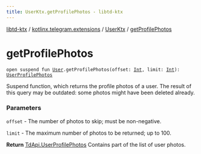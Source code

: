 ```yaml
---
title: UserKtx.getProfilePhotos - libtd-ktx
---
```


[libtd-ktx](../../index.html) / [kotlinx.telegram.extensions](../index.html) / [UserKtx](index.html) / [getProfilePhotos](./get-profile-photos.html)

# getProfilePhotos

`open suspend fun `[`User`](https://tdlibx.github.io/td/docs/org/drinkless/td/libcore/telegram/TdApi/User.html)`.getProfilePhotos(offset: `[`Int`](https://kotlinlang.org/api/latest/jvm/stdlib/kotlin/-int/index.html)`, limit: `[`Int`](https://kotlinlang.org/api/latest/jvm/stdlib/kotlin/-int/index.html)`): `[`UserProfilePhotos`](https://tdlibx.github.io/td/docs/org/drinkless/td/libcore/telegram/TdApi/UserProfilePhotos.html)

Suspend function, which returns the profile photos of a user. The result of this query may be
outdated: some photos might have been deleted already.

### Parameters

`offset` - The number of photos to skip; must be non-negative.

`limit` - The maximum number of photos to be returned; up to 100.

**Return**
[TdApi.UserProfilePhotos](https://tdlibx.github.io/td/docs/org/drinkless/td/libcore/telegram/TdApi/UserProfilePhotos.html) Contains part of the list of user photos.

